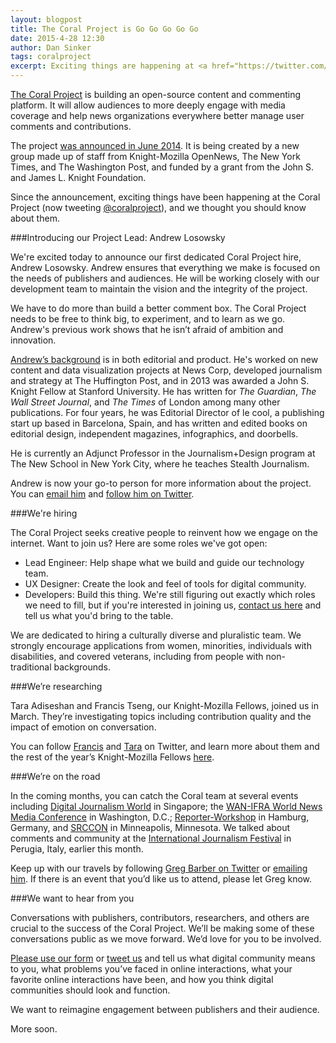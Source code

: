 ```yaml
---
layout: blogpost
title: The Coral Project is Go Go Go Go Go
date: 2015-4-28 12:30
author: Dan Sinker
tags: coralproject
excerpt: Exciting things are happening at <a href="https://twitter.com/coralproject">The Coral Project</a> and we thought you should know about them.
---
```


[The Coral Project](http://www.coralproject.net) is building an open-source content and commenting platform. It will allow audiences to more deeply engage with media coverage and help news organizations everywhere better manage user comments and contributions.

The project [was announced in June 2014](http://www.knightfoundation.org/press-room/press-release/mozilla-new-york-times-and-washington-post-launch-/). It is being created by a new group made up of staff from Knight-Mozilla OpenNews, The New York Times, and The Washington Post, and funded by a grant from the John S. and James L. Knight Foundation.

Since the announcement, exciting things have been happening at the Coral Project (now tweeting [@coralproject](https://twitter.com/coralproject)), and we thought you should know about them.

###Introducing our Project Lead: Andrew Losowsky

We're excited today to announce our first dedicated Coral Project hire, Andrew Losowsky. Andrew ensures that everything we make is focused on the needs of publishers and audiences. He will be working closely with our development team to maintain the vision and the integrity of the project.

We have to do more than build a better comment box. The Coral Project needs to be free to think big, to experiment, and to learn as we go. Andrew's previous work shows that he isn’t afraid of ambition and innovation.

[Andrew’s background](http://www.losowsky.com) is in both editorial and product. He's worked on new content and data visualization projects at News Corp, developed journalism and strategy at The Huffington Post, and in 2013 was awarded a John S. Knight Fellow at Stanford University. He has written for *The Guardian*, *The Wall Street Journal*, and *The Times* of London among many other publications. For four years, he was Editorial Director of le cool, a publishing start up based in Barcelona, Spain, and has written and edited books on editorial design, independent magazines, infographics, and doorbells.

He is currently an Adjunct Professor in the Journalism+Design program at The New School in New York City, where he teaches Stealth Journalism.

Andrew is now your go-to person for more information about the project. You can [email him](mailto:andrewl@mozillafoundation.org) and [follow him on Twitter](http://twitter.com/losowsky).

###We're hiring

The Coral Project seeks creative people to reinvent how we engage on the internet. Want to join us? Here are some roles we've got open:

* Lead Engineer: Help shape what we build and guide our technology team.
* UX Designer: Create the look and feel of tools for digital community.
* Developers: Build this thing. We're still figuring out exactly which roles we need to fill, but if you're interested in joining us, [contact us here](http://coralproject.net/#contact) and tell us what you'd bring to the table.

We are dedicated to hiring a culturally diverse and pluralistic team. We strongly encourage applications from women, minorities, individuals with disabilities, and covered veterans, including from people with non-traditional backgrounds.

###We’re researching

Tara Adiseshan and Francis Tseng, our Knight-Mozilla Fellows, joined us in March. They’re investigating topics including contribution quality and the impact of emotion on conversation.

You can follow [Francis](https://twitter.com/frnsys) and [Tara](https://twitter.com/taraadiseshan) on Twitter, and learn more about them and the rest of the year’s Knight-Mozilla Fellows [here](http://opennews.org/what/fellowships/2015meet/).

###We’re on the road

In the coming months, you can catch the Coral team at several events including [Digital Journalism World](http://www.djwsummit.com/) in Singapore; the [WAN-IFRA World News Media Conference](http://www.wan-ifra.org/events/67th-world-news-media-congress-22nd-world-editors-forum-25th-world-advertising-forum) in Washington, D.C.; [Reporter-Workshop](http://www.reporter-forum.de/index.php?id=4) in Hamburg, Germany, and [SRCCON](http://srccon.org/) in Minneapolis, Minnesota. We talked about comments and community at the [International Journalism Festival](http://www.journalismfestival.com/) in Perugia, Italy, earlier this month.

Keep up with our travels by following [Greg Barber on Twitter](https://twitter.com/gjbarb) or [emailing him](greg.barber@washpost.com). If there is an event that you’d like us to attend, please let Greg know.

###We want to hear from you

Conversations with publishers, contributors, researchers, and others are crucial to the success of the Coral Project. We’ll be making some of these conversations public as we move forward. We’d love for you to be involved.

[Please use our form](http://coralproject.net/#contact) or [tweet us](https://twitter.com/coralproject) and tell us what digital community means to you, what problems you’ve faced in online interactions, what your favorite online interactions have been, and how you think digital communities should look and function.

We want to reimagine engagement between publishers and their audience.

More soon.

